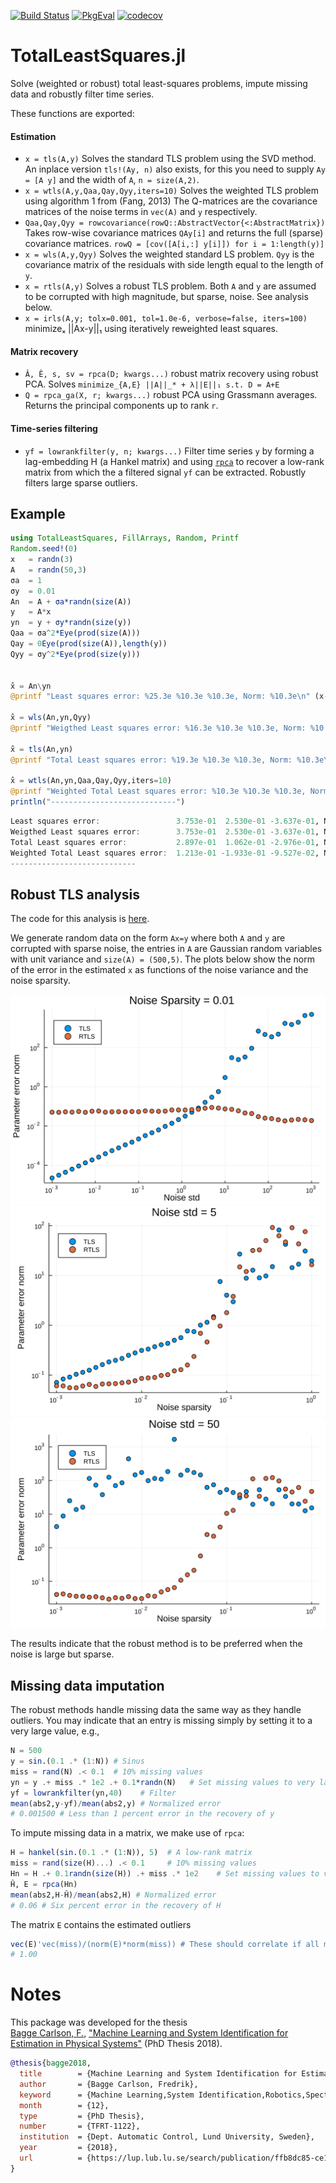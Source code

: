 [![Build Status](https://travis-ci.org/baggepinnen/TotalLeastSquares.jl.svg?branch=master)](https://travis-ci.org/baggepinnen/TotalLeastSquares.jl)
[![PkgEval](https://juliaci.github.io/NanosoldierReports/pkgeval_badges/T/TotalLeastSquares.svg)](https://juliaci.github.io/NanosoldierReports/pkgeval_badges/report.html)
[![codecov](https://codecov.io/gh/baggepinnen/TotalLeastSquares.jl/branch/master/graph/badge.svg)](https://codecov.io/gh/baggepinnen/TotalLeastSquares.jl)


# TotalLeastSquares.jl

Solve (weighted or robust) total least-squares problems, impute missing data and robustly filter time series.

These functions are exported:

#### Estimation
- `x = tls(A,y)`
  Solves the standard TLS problem using the SVD method. An inplace version `tls!(Ay, n)` also exists, for this you need to supply `Ay = [A y]` and the width of `A`, `n = size(A,2)`.
- `x = wtls(A,y,Qaa,Qay,Qyy,iters=10)`
  Solves the weighted TLS problem using algorithm 1 from (Fang, 2013)
  The Q-matrices are the covariance matrices of the noise terms in `vec(A)` and `y` respectively.
- `Qaa,Qay,Qyy = rowcovariance(rowQ::AbstractVector{<:AbstractMatrix})`
  Takes row-wise covariance matrices `QAy[i]` and returns the full (sparse) covariance matrices. `rowQ = [cov([A[i,:] y[i]]) for i = 1:length(y)]`
- `x = wls(A,y,Qyy)` Solves the weighted standard LS problem. `Qyy` is the covariance matrix of the residuals with side length equal to the length of `y`.
- `x = rtls(A,y)` Solves a robust TLS problem. Both `A` and `y` are assumed to be corrupted with high magnitude, but sparse, noise. See analysis below.
- `x = irls(A,y; tolx=0.001, tol=1.0e-6, verbose=false, iters=100)` minimizeₓ ||Ax-y||₁ using iteratively reweighted least squares.


#### Matrix recovery
- `Â, Ê, s, sv = rpca(D; kwargs...)` robust matrix recovery using robust PCA. Solves `minimize_{A,E} ||A||_* + λ||E||₁ s.t. D = A+E`
- `Q = rpca_ga(X, r; kwargs...)` robust PCA using Grassmann averages. Returns the principal components up to rank `r`.
#### Time-series filtering
- `yf = lowrankfilter(y, n; kwargs...)` Filter time series `y` by forming a lag-embedding H (a Hankel matrix) and using [`rpca`](@ref) to recover a low-rank matrix from which the a filtered signal `yf` can be extracted. Robustly filters large sparse outliers.

## Example
```julia
using TotalLeastSquares, FillArrays, Random, Printf
Random.seed!(0)
x   = randn(3)
A   = randn(50,3)
σa  = 1
σy  = 0.01
An  = A + σa*randn(size(A))
y   = A*x
yn  = y + σy*randn(size(y))
Qaa = σa^2*Eye(prod(size(A)))
Qay = 0Eye(prod(size(A)),length(y))
Qyy = σy^2*Eye(prod(size(y)))


x̂ = An\yn
@printf "Least squares error: %25.3e %10.3e %10.3e, Norm: %10.3e\n" (x-x̂)... norm(x-x̂)

x̂ = wls(An,yn,Qyy)
@printf "Weigthed Least squares error: %16.3e %10.3e %10.3e, Norm: %10.3e\n" (x-x̂)... norm(x-x̂)

x̂ = tls(An,yn)
@printf "Total Least squares error: %19.3e %10.3e %10.3e, Norm: %10.3e\n" (x-x̂)... norm(x-x̂)

x̂ = wtls(An,yn,Qaa,Qay,Qyy,iters=10)
@printf "Weighted Total Least squares error: %10.3e %10.3e %10.3e, Norm: %10.3e\n" (x-x̂)... norm(x-x̂)
println("----------------------------")
```
```julia
Least squares error:                 3.753e-01  2.530e-01 -3.637e-01, Norm:  5.806e-01
Weigthed Least squares error:        3.753e-01  2.530e-01 -3.637e-01, Norm:  5.806e-01
Total Least squares error:           2.897e-01  1.062e-01 -2.976e-01, Norm:  4.287e-01
Weighted Total Least squares error:  1.213e-01 -1.933e-01 -9.527e-02, Norm:  2.473e-01
----------------------------
```

## Robust TLS analysis
The code for this analysis is [here](https://github.com/baggepinnen/TotalLeastSquares.jl/blob/master/total_vs_robust_demo.jl).

We generate random data on the form `Ax=y` where both `A` and `y` are corrupted with sparse noise, the entries in `A` are Gaussian random variables with unit variance and `size(A) = (500,5)`. The plots below show the norm of the error in the estimated `x` as functions of the noise variance and the noise sparsity.

![window](figs/e_vs_n.svg)
![window](figs/e_vs_s_5.svg)
![window](figs/e_vs_s_50.svg)

The results indicate that the robust method is to be preferred when the noise is large but sparse.

## Missing data imputation
The robust methods handle missing data the same way as they handle outliers. You may indicate that an entry is missing simply by setting it to a very large value, e.g.,
```julia
N = 500
y = sin.(0.1 .* (1:N)) # Sinus
miss = rand(N) .< 0.1  # 10% missing values
yn = y .+ miss .* 1e2 .+ 0.1*randn(N)   # Set missing values to very large number and add noise
yf = lowrankfilter(yn,40)    # Filter
mean(abs2,y-yf)/mean(abs2,y) # Normalized error
# 0.001500 # Less than 1 percent error in the recovery of y
```
To impute missing data in a matrix, we make use of `rpca`:
```julia
H = hankel(sin.(0.1 .* (1:N)), 5)  # A low-rank matrix
miss = rand(size(H)...) .< 0.1     # 10% missing values
Hn = H .+ 0.1randn(size(H)) .+ miss .* 1e2    # Set missing values to very large number
Ĥ, E = rpca(Hn)
mean(abs2,H-Ĥ)/mean(abs2,H) # Normalized error
# 0.06 # Six percent error in the recovery of H
```
The matrix `E` contains the estimated outliers
```julia
vec(E)'vec(miss)/(norm(E)*norm(miss)) # These should correlate if all missing values were identified
# 1.00
```
# Notes
This package was developed for the thesis  
[Bagge Carlson, F.](https://www.control.lth.se/staff/fredrik-bagge-carlson/), ["Machine Learning and System Identification for Estimation in Physical Systems"](https://lup.lub.lu.se/search/publication/ffb8dc85-ce12-4f75-8f2b-0881e492f6c0) (PhD Thesis 2018).
```bibtex
@thesis{bagge2018,
  title        = {Machine Learning and System Identification for Estimation in Physical Systems},
  author       = {Bagge Carlson, Fredrik},
  keyword      = {Machine Learning,System Identification,Robotics,Spectral estimation,Calibration,State estimation},
  month        = {12},
  type         = {PhD Thesis},
  number       = {TFRT-1122},
  institution  = {Dept. Automatic Control, Lund University, Sweden},
  year         = {2018},
  url          = {https://lup.lub.lu.se/search/publication/ffb8dc85-ce12-4f75-8f2b-0881e492f6c0},
}
```
